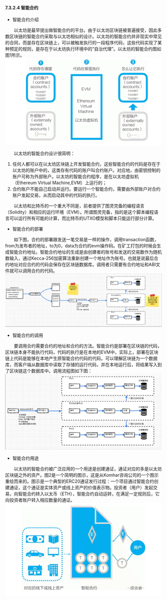 #### 7.3.2.4 智能合约
* 智能合约介绍

&emsp;&emsp;以太坊是最早提出做智能合约的平台。由于以太坊区块链被普遍接受，因此多数区块链的智能合约采取与以太坊相似的设计。以太坊的智能合约并非现实中常见的合同，而是存在区块链上，可以被触发执行的一段程序代码，这些代码实现了某种预定的规则，是存在于以太坊执行环境中的“自治代理”。以太坊的智能合约图如图1所示。
![0732478.jpg](./figures/0732478(2).jpg)

&emsp;&emsp;以太坊的智能合约设计很简明：

1. 任何人都可以在以太坊区块链上开发智能合约，这些智能合约的代码是存在于以太坊的账户中的，这类存有代码的账户叫合约账户。对应地，由密钥控制的账户可称为外部账户。以太坊的智能合约程序，是在以太坊虚拟机（Ethereum Virtual Machine,EVM）上运行的；
2. 合约账户不能自己启动并运行。要运行一个智能合约，需要由外部账户对合约账户发起交易，从而启动其中的代码的执行。

&emsp;&emsp;以太坊和比特币的一个重大不同是，前者提供了图灵完备的编程语言（Solidity）和相应的运行环境（EVM）。所谓图灵完备，指的是这个脚本编程语言可以运行所有可能的计算，而比特币的UTXO模型和脚本只能运行部分计算。

* 智能合约的部署

&emsp;&emsp;如下图，合约的部署跟发送一笔交易是一样的操作，调用transaction函数，from为发布者的地址，to为0，data为合约的evm操作码。在矿工打包的时候会生成智能合约地址。智能合约地址的生成是由创建者的账号和发送的交易数作为随机数输入，通过Kecca-256加密算法重新创建一个地址作为账号。也就是说最后合约地址对应合约的代码会保存在区块链数据库。调用者只需要有合约地址和ABI文件就可以调用合约的代码。
![0732478.jpg](./figures/0732478(3).jpg)

* 智能合约的调用

&emsp;&emsp;要调用合约需要合约的地址和合约的方法。智能合约是部署在区块链的代码，区块链本身不能执行代码，代码的执行是在本地的EVM中，实际上，部署在区块链上代码是能够在本地产生原智能合约代码的代码，可以理解区块链为一个数据库，而客户端从数据库中读取了存储的运行代码，并在本地运行后，将结果写入到了区块链这个数据库中。调用流程图如下图：
![0732478.jpg](./figures/0732478(4).jpg)

* 智能合约用途

&emsp;&emsp;以太坊的智能合约被广泛应用的一个用途是创建通证，通证对应的多是以太坊区块链之外的资产。图2是一个简明的图示，这是从Komhar咨询公司的一个图示重绘而来的。图示是一个典型的ERC20通证发行过程：一个项目通过智能合约创建通证，这个通证是实体资产或线上资产的价值表示物。投资者（用户）发起交易，向智能合约转入以太币（ETH），智能合约自动运转，在满足一定规则后，它向投资者账户转入相应数量的通证。
![0732478.jpg](./figures/0732478(1).jpg)
